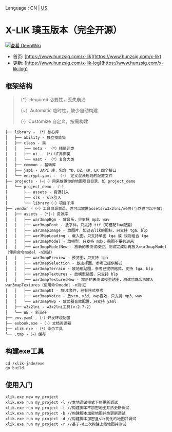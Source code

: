Language : CN | [US](./README.en-US.md)

# X-LIK 璞玉版本（完全开源）

[![查看 DeepWiki](https://deepwiki.com/badge.svg)](https://deepwiki.com/x-lik/xlik-jade)

- 首页: [https://www.hunzsig.com/x-lik](https://www.hunzsig.com/x-lik)
- 更新: [https://www.hunzsig.com/x-lik-log](https://www.hunzsig.com/x-lik-log)

## 框架结构

> （*）Required 必要性，丢失崩溃
>
> （~）Automatic 临时性，缺少自动构建
>
> （·）Customize 自定义，按需构建

```text
├── library - （*）核心库
│   ├── ability - 独立技能集
│   ├── class - 类
│   │   ├── meta - （*）精简元类
│   │   ├── ui - （*）UI界面类
│   │   └── vast - （*）复合大类
│   ├── common - 基础库
│   ├── japi - JAPI 库，包含 YD、DZ、KK、LK 四个接口
│   └── encrypt.yaml - （·） 定义混淆规则的配置文件
├── projects -（~|·）用来放置你的地图项目目录，如 project_demo
│   └── project_demo -（·）
│       ├── assets - 资源引入
│       ├── slk - slk引入
│       └── library（·）项目子库
├── vendor -（·）工具资源目录，你可以放置assets/w3x2lni/we等(当然也可以不放)
│   ├── assets -（*|·）资源库
│   │   ├── war3mapBgm - 放音乐，只支持 mp3、wav
│   │   ├── war3mapFont - 放字体，只支持 ttf（可搭配lua配置）
│   │   ├── war3mapImage - 放图片，如过去lik的图标，只支持 tga、blp
│   │   ├── war3MapLoading - 载入图，只支持单图 tga 或 规则组合 tga
│   │   ├── war3mapModel - 放模型，只支持 mdx，贴图不要扔进来
│   │   ├── war3mapModelNew - 放新的未测试模型，测试完成后再放入war3mapModel（使用命令model -n测试）
│   │   ├── war3mapPreview - 预览图，只支持 tga
│   │   ├── war3mapSelection - 放选择圈，参考已提供格式
│   │   ├── war3mapTerrain - 放地形贴图，参考已提供格式，支持 tga、blp
│   │   ├── war3mapTextures - 放模型贴图，只支持 blp
│   │   ├── war3mapTexturesNew - 放新的未测试模型贴图，测试完成后再放入war3mapTextures（使用命令model -n测试）
│   │   ├── war3mapUI - 放UI套件，已有格式参考
│   │   ├── war3mapVoice - 放vcm、v3d、vwp音效，只支持 mp3、wav
│   │   └── war3mapVwp - 放武器音效配置，只支持 yaml
│   ├── w3x2lni - w3x2lni工具(v:2.7.2)
│   └── WE - 新马仔
├── env.yaml -（·）开发环境配置
├── exbook.exe -（·）文档阅读器
├── xlik.exe -（*）命令工具
└── .tmp -（~）缓存
```

## 构建exe工具

```
cd /xlik-jade/exe
go build
```

## 使用入门

```
xlik.exe new my_project
xlik.exe run my_project -l //本地调试模式下热更新调试
xlik.exe run my_project -t //构建脚本不加密地图并热更新调试
xlik.exe run my_project -b //构建脚本加密地图并热更新调试
xlik.exe run my_project -d //构建脚本加密且slk优化的地图并调试
xlik.exe run my_project -r //基于-d二次构建上线地图并测试
```